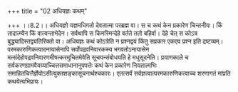 +++
title = "02 अधियज्ञः कथम्"

+++
।।8.2।। अधियज्ञो यज्ञमधिगतो देवतात्मा परब्रह्म वा। स च कथं केन प्रकारेण
चिन्तनीयः। किं तादात्म्यैन किं वात्यन्ताभेदेन। सर्वथापि स किमस्मिन्देहे
वर्तते ततो बहिर्वा। देहे चेत् स कोऽत्र बुद्ध्यादिस्तद्व्यतिरिक्तो वा।
अधियज्ञः कथं कोऽत्रेति न प्रश्नद्वयं किंतु सप्रकार एकएव प्रश्न इति
द्रष्टव्यम्। परमकारुणिकत्वादनायासेनापि सर्वोपद्रवनिवारकस्य भगवतोऽनायासेन
मत्संदेहोपद्रवनिवारणमीषत्करमुचितमेवेति सूचयन्संबोधयति हे मधुसूदनेति।
प्रयाणकाले च सर्वकरणग्रामवैयग्र्याच्चित्तसमाधानानुपपत्तेः कथं केन
प्रकारेण नियतात्मभिः समाहितचित्तैर्ज्ञेयोऽसीत्युक्तशङ्कासूचनार्थश्चकारः।
एतत्सर्वं सर्वज्ञत्वात्परमकारुणिकत्वाच्च शरणागतं मांप्रति
कथयेत्यभिप्रायः।
